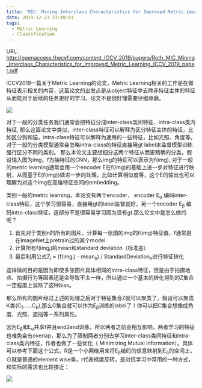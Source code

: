 ```yaml
---
title: 'MIC: Mining Interclass Characteristics for Improved Metric Learning '
date: 2019-12-23 23:49:01
tags:
  - Metric Learning
  - Classification
---
```

URL: http://openaccess.thecvf.com/content_ICCV_2019/papers/Roth_MIC_Mining_Interclass_Characteristics_for_Improved_Metric_Learning_ICCV_2019_paper.pdf

ICCV2019一篇关于Metric Learning的论文，Metric Learning相关的工作是在做特征表示相关的内容，这篇论文的出发点是从object特征中去除非特征主体的特征从而能对于后续的任务更好的学习。论文不是很好懂需要仔细琢磨。

![](MIC-Mining-Interclass-Characteristics-for-Improved-Metric-Learning-截屏2019-12-2422.49.45.png)

对于一般的分类任务我们通常会把特征分成inter-class类间特征、intra-class类内特征, 那么这篇论文中类似，inter-class特征可以解释为区分特征主体的特征，比如区分狗和猫，intra-class特征可以解释为通用的一些特征，比如光照、角度等。对于一般的分类模型通常会忽略intra-class的特征直接用gt label来监督模型训练强行区分不同的类别。
那么本论文主要想细分这两个特征从而更精确的分类，假设输入图为img，f为抽特征的CNN，那么img的特征可以表示为f(img), 对于一般的metric learning通常会用一个encoder E在f(img)的基础上进一步对特征进行映射，从而基于E(f(img))做进一步的处理，比如计算相似度等，这个E的输出也可以理解为对这个img在高维特征空间的embedding。

类别一般的metric learning，本论文有两个encoder， encoder E<sub>α</sub> 编码inter-class特征，这个学习很容易，直接用gt的label监督就好，另一个encoder E<sub>β</sub> 编码intra-class特征，这部分不是很容易学习因为没有gt.那么论文中是怎么做的呢？
1. 首先对于类别n的所有的图片，计算每一张图的img的f(img)特征值，f通常是在ImageNet上pretrain过的某个model
2. 计算所有f(img<sub>i</sub>)的mean和standard deviation（标准差）
3. 最后利用公式Z<sub>i</sub> = (f(img<sub>i</sub>) - mean<sub>n</sub>) / StandardDeviation<sub>n</sub>进行特征转化

这样做的目的是因为即使多张图片具体相同的intra-class特征，但是由于拍摄地点、拍摄行为等因素还是会导致不太一样，所以通过一个基本的转化得到的Z集合一定程度上消除了这种bias。

那么所有的图片经过上述的处理之后对于特征集合Z就可以聚类了，假设可以聚成K类{C<sub>1</sub>......C<sub>k</sub>},那么C集合就可以作为E<sub>β</sub>训练的label了！你可以把C集合想像成角度、光照、遮挡等一系列属性。

因为E<sub>β</sub>和E<sub>α</sub>共享f并且end2end训练，所以两者之前会相互影响，两者学习的特征也难免会有overlap，那么为了限制两者分别去学习inter-class类间特征和intra-class类内特征，作者也做了一些优化（ Minimizing Mutual Information）。具体可以参考下面这个公式，R是一个小网络用来将E<sub>β</sub>编码的信息映射到E<sub>α</sub>的空间上，⊙就是普通的element wise乘，r代表梯度反转，是对抗学习中常用的一种方式，和实际的需求也比较接近：

![](MIC-Mining-Interclass-Characteristics-for-Improved-Metric-Learning-截屏2019-12-2423.35.20.png)

